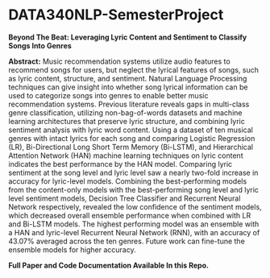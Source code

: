 # DATA340NLP-SemesterProject

**Beyond The Beat: Leveraging Lyric Content and Sentiment to Classify Songs Into Genres**

**Abstract:** Music recommendation systems utilize audio features to recommend songs for users, but neglect the lyrical features of songs, such as lyric content, structure, and sentiment. Natural Language Processing techniques can give insight into whether song lyrical information can be used to categorize songs into genres to enable better music recommendation systems. Previous literature reveals gaps in multi-class genre classification, utilizing non-bag-of-words datasets and machine learning architectures that preserve lyric structure, and combining lyric sentiment analysis with lyric word content. Using a dataset of ten musical genres with intact lyrics for each song and comparing Logistic Regression (LR), Bi-Directional Long Short Term Memory (Bi-LSTM), and Hierarchical Attention Network (HAN) machine learning techniques on lyric content indicates the best performance by the HAN model. Comparing lyric sentiment at the song level and lyric level saw a nearly two-fold increase in accuracy for lyric-level models. Combining the best-performing models from the content-only models with the best-performing song level and lyric level sentiment models, Decision Tree Classifier and Recurrent Neural Network respectively, revealed the low confidence of the sentiment models, which decreased overall ensemble performance when combined with LR and Bi-LSTM models. The highest performing model was an ensemble with a HAN and lyric-level Recurrent Neural Network (RNN), with an accuracy of 43.07% averaged across the ten genres. Future work can fine-tune the ensemble models for higher accuracy. 

**Full Paper and Code Documentation Available In this Repo.**


